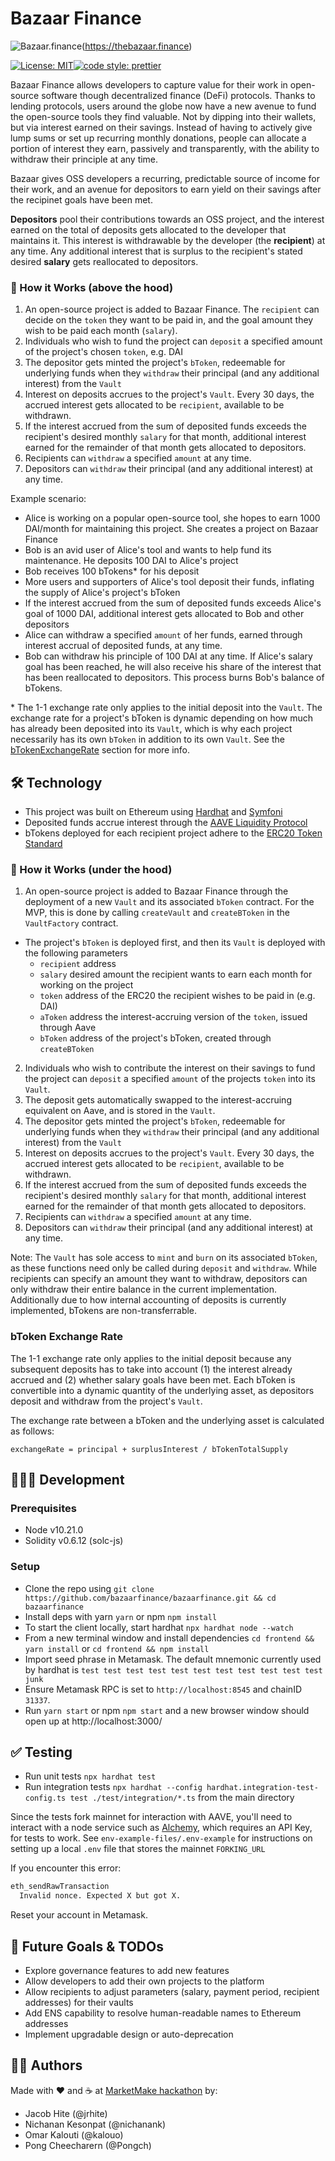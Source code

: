 # Bazaar Finance
![Bazaar.finance](https://user-images.githubusercontent.com/20870134/107111907-3fc95e80-6886-11eb-8ad5-83250a00f566.png)(https://thebazaar.finance)

[![License: MIT](https://img.shields.io/badge/License-MIT-yellow.svg)](https://opensource.org/licenses/MIT)[![code style: prettier](https://img.shields.io/badge/code_style-prettier-ff69b4.svg?style=flat-square)](https://github.com/prettier/prettier)

Bazaar Finance allows developers to capture value for their work in open-source software though decentralized finance (DeFi) protocols. Thanks to lending protocols, users around the globe now have a new avenue to fund the open-source tools they find valuable. Not by dipping into their wallets, but via interest earned on their savings. Instead of having to actively give lump sums or set up recurring monthly donations, people can allocate a portion of interest they earn, passively and transparently, with the ability to withdraw their principle at any time.

Bazaar gives OSS developers a recurring, predictable source of income for their work, and an avenue for depositors to earn yield on their savings after the recipinet goals have been met.

**Depositors** pool their contributions towards an OSS project, and the interest earned on the total of deposits gets allocated to the developer that maintains it. This interest is withdrawable by the developer (the **recipient**) at any time. Any additional interest that is surplus to the recipient's stated desired **salary** gets reallocated to depositors.

### 📖 How it Works (above the hood)
1. An open-source project is added to Bazaar Finance. The `recipient` can decide on the `token` they want to be paid in, and the goal amount they wish to be paid each month (`salary`).
2. Individuals who wish to fund the project can `deposit` a specified amount of the project's chosen `token`, e.g. DAI
3. The depositor gets minted the project's `bToken`, redeemable for underlying funds when they `withdraw` their principal (and any additional interest) from the `Vault`
4. Interest on deposits accrues to the project's `Vault`. Every 30 days, the accrued interest gets allocated to be `recipient`, available to be withdrawn.
5. If the interest accrued from the sum of deposited funds exceeds the recipient's desired monthly `salary` for that month, additional interest earned for the remainder of that month gets allocated to depositors.
6. Recipients can `withdraw` a specified `amount` at any time.
7. Depositors can `withdraw` their principal (and any additional interest) at any time.

Example scenario:
- Alice is working on a popular open-source tool, she hopes to earn 1000 DAI/month for maintaining this project. She creates a project on Bazaar Finance
- Bob is an avid user of Alice's tool and wants to help fund its maintenance. He deposits 100 DAI to Alice's project
- Bob receives 100 bTokens* for his deposit
- More users and supporters of Alice's tool deposit their funds, inflating the supply of Alice's project's bToken
- If the interest accrued from the sum of deposited funds exceeds Alice's goal of 1000 DAI, additional interest gets allocated to Bob and other depositors
- Alice can withdraw a specified `amount` of her funds, earned through interest accrual of deposited funds, at any time.
- Bob can withdraw his principle of 100 DAI at any time. If Alice's salary goal has been reached, he will also receive his share of the interest that has been reallocated to depositors. This process burns Bob's balance of bTokens.

\* The 1-1 exchange rate only applies to the initial deposit into the `Vault`. The exchange rate for a project's bToken is dynamic depending on how much has already been deposited into its `Vault`, which is why each project necessarily has its own `bToken` in addition to its own `Vault`. See the [bTokenExchangeRate](#bToken-Exchange-Rate) section for more info.

## 🛠 Technology
- This project was built on Ethereum using [Hardhat](https://hardhat.org/) and [Symfoni](https://github.com/symfoni/hardhat-react-boilerplate)
- Deposited funds accrue interest through the [AAVE Liquidity Protocol](https://aave.com/)
- bTokens deployed for each recipient project adhere to the [ERC20 Token Standard](https://github.com/OpenZeppelin/openzeppelin-contracts/blob/v3.3.0/contracts/token/ERC20/IERC20.sol)

### 📖 How it Works (under the hood)
1. An open-source project is added to Bazaar Finance through the deployment of a new `Vault` and its associated `bToken` contract. For the MVP, this is done by calling `createVault` and `createBToken` in the `VaultFactory` contract. 
  - The project's `bToken` is deployed first, and then its `Vault` is deployed with the following parameters
    - `recipient` address
    - `salary` desired amount the recipient wants to earn each month for working on the project
    - `token` address of the ERC20 the recipient wishes to be paid in (e.g. DAI)
    - `aToken` address the interest-accruing version of the `token`, issued through Aave
    - `bToken` address of the project's bToken, created through `createBToken`
2. Individuals who wish to contribute the interest on their savings to fund the project can `deposit` a specified `amount` of the projects `token` into its `Vault`.
3. The deposit gets automatically swapped to the interest-accruing equivalent on Aave, and is stored in the `Vault`.
4. The depositor gets minted the project's `bToken`, redeemable for underlying funds when they `withdraw` their principal (and any additional interest) from the `Vault`
5. Interest on deposits accrues to the project's `Vault`. Every 30 days, the accrued interest gets allocated to be `recipient`, available to be withdrawn.
6. If the interest accrued from the sum of deposited funds exceeds the recipient's desired monthly `salary` for that month, additional interest earned for the remainder of that month gets allocated to depositors.
7. Recipients can `withdraw` a specified `amount` at any time.
8. Depositors can `withdraw` their principal (and any additional interest) at any time.

Note: The `Vault` has sole access to `mint` and `burn` on its associated `bToken`, as these functions need only be called during `deposit` and `withdraw`. While recipients can specify an amount they want to withdraw, depositors can only withdraw their entire balance in the current implementation. Additionally due to how internal accounting of deposits is currently implemented, bTokens are non-transferrable.

### bToken Exchange Rate

The 1-1 exchange rate only applies to the initial deposit because any subsequent deposits has to take into account (1) the interest already accrued and (2) whether salary goals have been met. Each bToken is convertible into a dynamic quantity of the underlying asset, as depositors deposit and withdraw from the project's `Vault`.

The exchange rate between a bToken and the underlying asset is calculated as follows:

`exchangeRate = principal + surplusInterest / bTokenTotalSupply`

## 👩🏻‍💻 Development

### Prerequisites
- Node v10.21.0
- Solidity v0.6.12 (solc-js)

### Setup
- Clone the repo using `git clone https://github.com/bazaarfinance/bazaarfinance.git && cd bazaarfinance`
- Install deps with yarn `yarn` or npm `npm install`
- To start the client locally, start hardhat `npx hardhat node --watch`
- From a new terminal window and install dependencies `cd frontend && yarn install` or `cd frontend && npm install`
- Import seed phrase in Metamask. The default mnemonic currently used by hardhat is `test test test test test test test test test test test junk`
- Ensure Metamask RPC is set to `http://localhost:8545` and chainID `31337`.
- Run `yarn start` or npm `npm start` and a new browser window should open up at http://localhost:3000/

## ✅ Testing
- Run unit tests `npx hardhat test`
- Run integration tests `npx hardhat --config hardhat.integration-test-config.ts test ./test/integration/*.ts` from the main directory

Since the tests fork mainnet for interaction with AAVE, you'll need to interact with a node service such as [Alchemy](http://alchemyapi.io/), which requires an API Key, for tests to work. See `env-example-files/.env-example` for instructions on setting up a local `.env` file that stores the mainnet `FORKING_URL`

If you encounter this error:

```bash
eth_sendRawTransaction
  Invalid nonce. Expected X but got X.
```

Reset your account in Metamask.

## 🚀 Future Goals & TODOs
- Explore governance features to add new features
- Allow developers to add their own projects to the platform
- Allow recipients to adjust parameters (salary, payment period, recipient addresses) for their vaults
- Add ENS capability to resolve human-readable names to Ethereum addresses
- Implement upgradable design or auto-deprecation

## ✍🏼 Authors
Made with ❤️ and ☕️ at [MarketMake hackathon](https://mm.ethglobal.co/) by:
- Jacob Hite (@jrhite)
- Nichanan Kesonpat (@nichanank)
- Omar Kalouti (@kalouo)
- Pong Cheecharern (@Pongch)
